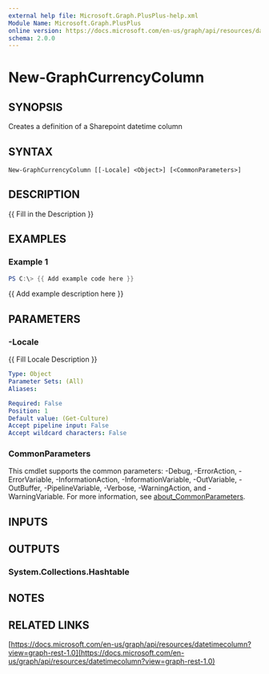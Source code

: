 ```yaml
---
external help file: Microsoft.Graph.PlusPlus-help.xml
Module Name: Microsoft.Graph.PlusPlus
online version: https://docs.microsoft.com/en-us/graph/api/resources/datetimecolumn?view=graph-rest-1.0
schema: 2.0.0
---
```


# New-GraphCurrencyColumn

## SYNOPSIS
Creates a definition of a Sharepoint datetime column

## SYNTAX

```
New-GraphCurrencyColumn [[-Locale] <Object>] [<CommonParameters>]
```

## DESCRIPTION
{{ Fill in the Description }}

## EXAMPLES

### Example 1
```powershell
PS C:\> {{ Add example code here }}
```

{{ Add example description here }}

## PARAMETERS

### -Locale
{{ Fill Locale Description }}

```yaml
Type: Object
Parameter Sets: (All)
Aliases:

Required: False
Position: 1
Default value: (Get-Culture)
Accept pipeline input: False
Accept wildcard characters: False
```

### CommonParameters
This cmdlet supports the common parameters: -Debug, -ErrorAction, -ErrorVariable, -InformationAction, -InformationVariable, -OutVariable, -OutBuffer, -PipelineVariable, -Verbose, -WarningAction, and -WarningVariable. For more information, see [about_CommonParameters](http://go.microsoft.com/fwlink/?LinkID=113216).

## INPUTS

## OUTPUTS

### System.Collections.Hashtable
## NOTES

## RELATED LINKS

[https://docs.microsoft.com/en-us/graph/api/resources/datetimecolumn?view=graph-rest-1.0](https://docs.microsoft.com/en-us/graph/api/resources/datetimecolumn?view=graph-rest-1.0)

